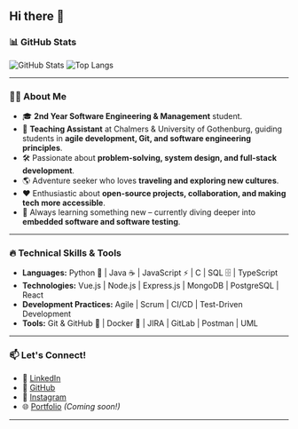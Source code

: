## Hi there 👋

### 📊 GitHub Stats
![GitHub Stats](https://github-readme-stats.vercel.app/api?username=NadmanFaisal&show_icons=true&theme=radical)
![Top Langs](https://github-readme-stats.vercel.app/api/top-langs/?username=NadmanFaisal&layout=compact&theme=radical)

---

### 👨‍💻 About Me  
- 🎓 **2nd Year Software Engineering & Management** student.
- 📌 **Teaching Assistant** at Chalmers & University of Gothenburg, guiding students in **agile development, Git, and software engineering principles**.
- 🛠 Passionate about **problem-solving, system design, and full-stack development**.
- 🌎 Adventure seeker who loves **traveling and exploring new cultures**.
- ❤️ Enthusiastic about **open-source projects, collaboration, and making tech more accessible**.
- 🌱 Always learning something new – currently diving deeper into **embedded software and software testing**.

---

### 🔥 Technical Skills & Tools
- **Languages:** Python 🐍 | Java ☕ | JavaScript ⚡ | C | SQL 🗄️ | TypeScript
- **Technologies:** Vue.js | Node.js | Express.js | MongoDB | PostgreSQL | React
- **Development Practices:** Agile | Scrum | CI/CD | Test-Driven Development
- **Tools:** Git & GitHub 🦾 | Docker 🐳 | JIRA | GitLab | Postman | UML

---

### 📫 Let's Connect!
- 💼 [LinkedIn](https://www.linkedin.com/in/nadman-faisal-714848201/)
- 🔗 [GitHub](https://github.com/NadmanFaisal)
- 📱 [Instagram](https://www.instagram.com/nadman_faisal/)
- 🌐 [Portfolio](#) *(Coming soon!)*

---

<!--
**NadmanFaisal/NadmanFaisal** is a ✨ _special_ ✨ repository because its `README.md` (this file) appears on your GitHub profile.

Here are some ideas to get you started:

- 🔭 I’m currently working on ...
- 🌱 I’m currently learning ...
- 👯 I’m looking to collaborate on ...
- 🤔 I’m looking for help with ...
- 💬 Ask me about ...
- 📫 How to reach me: ...
- 😄 Pronouns: ...
- ⚡ Fun fact: ...
-->
